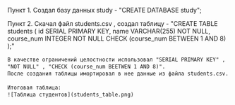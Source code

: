 Пункт 1.
    Создал базу данных study - "CREATE DATABASE study";

Пункт 2.
    Скачал файл students.csv , создал таблицу - "CREATE TABLE students (
                                                    id SERIAL PRIMARY KEY,
                                                    name VARCHAR(255) NOT NULL,
                                                    course_num INTEGER NOT NULL 
                                                    CHECK (course_num BETWEEN 1 AND 8)
                                                );"

    В качестве ограничений целостности использовал "SERIAL PRIMARY KEY" ,
    "NOT NULL" , "CHECK (course_num BEETWEN 1 AND 8)".
    После создания таблицы имортировал в нее данные из файла students.csv.

    Итоговая таблица: 
    ![Таблица студентов](students_table.png)

    